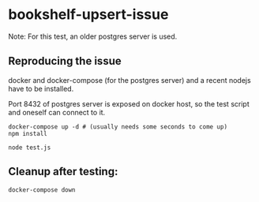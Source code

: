 # bookshelf-upsert-issue

Note: For this test, an older postgres server is used.


## Reproducing the issue
docker and docker-compose (for the postgres server) and a recent nodejs have to be installed.

Port 8432 of postgres server is exposed on docker host, so the test script and oneself can connect to it.

````
docker-compose up -d # (usually needs some seconds to come up)
npm install

node test.js
````

## Cleanup after testing:
````
docker-compose down
````
